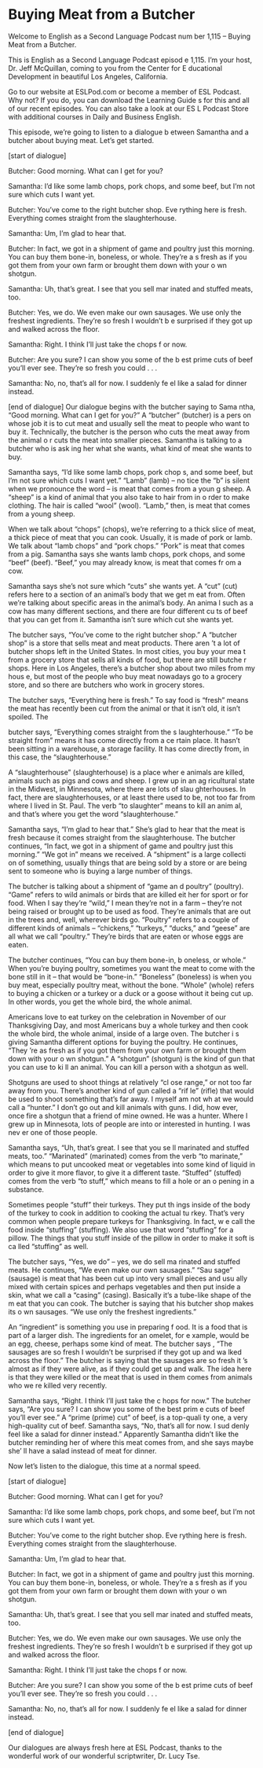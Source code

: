 # Buying Meat from a Butcher

Welcome to English as a Second Language Podcast num ber 1,115 – Buying Meat from a Butcher.

This is English as a Second Language Podcast episod e 1,115. I’m your host, Dr. Jeff McQuillan, coming to you from the Center for E ducational Development in beautiful Los Angeles, California.

Go to our website at ESLPod.com or become a member of ESL Podcast. Why not? If you do, you can download the Learning Guide s for this and all of our recent episodes. You can also take a look at our ES L Podcast Store with additional courses in Daily and Business English.

This episode, we’re going to listen to a dialogue b etween Samantha and a butcher about buying meat. Let’s get started.

[start of dialogue]

Butcher: Good morning. What can I get for you?

Samantha: I’d like some lamb chops, pork chops, and  some beef, but I’m not sure which cuts I want yet.

Butcher: You’ve come to the right butcher shop. Eve rything here is fresh. Everything comes straight from the slaughterhouse.

Samantha: Um, I’m glad to hear that.

Butcher: In fact, we got in a shipment of game and poultry just this morning. You can buy them bone-in, boneless, or whole. They’re a s fresh as if you got them from your own farm or brought them down with your o wn shotgun.

Samantha: Uh, that’s great. I see that you sell mar inated and stuffed meats, too.

Butcher: Yes, we do. We even make our own sausages.  We use only the freshest ingredients. They’re so fresh I wouldn’t b e surprised if they got up and walked across the floor.

Samantha: Right. I think I’ll just take the chops f or now.

Butcher: Are you sure? I can show you some of the b est prime cuts of beef you’ll ever see. They’re so fresh you could . . .

Samantha: No, no, that’s all for now. I suddenly fe el like a salad for dinner instead.

[end of dialogue] Our dialogue begins with the butcher saying to Sama ntha, “Good morning. What can I get for you?” A “butcher” (butcher) is a pers on whose job it is to cut meat and usually sell the meat to people who want to buy  it. Technically, the butcher is the person who cuts the meat away from the animal o r cuts the meat into smaller pieces. Samantha is talking to a butcher who is ask ing her what she wants, what kind of meat she wants to buy.

Samantha says, “I’d like some lamb chops, pork chop s, and some beef, but I’m not sure which cuts I want yet.” “Lamb” (lamb) – no tice the “b” is silent when we pronounce the word – is meat that comes from a youn g sheep. A “sheep” is a kind of animal that you also take to hair from in o rder to make clothing. The hair is called “wool” (wool). “Lamb,” then, is meat that  comes from a young sheep.

When we talk about “chops” (chops), we’re referring  to a thick slice of meat, a thick piece of meat that you can cook. Usually, it is made of pork or lamb. We talk about “lamb chops” and “pork chops.” “Pork” is meat  that comes from a pig. Samantha says she wants lamb chops, pork chops, and  some “beef” (beef). “Beef,” you may already know, is meat that comes fr om a cow.

Samantha says she’s not sure which “cuts” she wants  yet. A “cut” (cut) refers here to a section of an animal’s body that we get m eat from. Often we’re talking about specific areas in the animal’s body. An anima l such as a cow has many different sections, and there are four different cu ts of beef that you can get from it. Samantha isn’t sure which cut she wants yet.

The butcher says, “You’ve come to the right butcher  shop.” A “butcher shop” is a store that sells meat and meat products. There aren ’t a lot of butcher shops left in the United States. In most cities, you buy your mea t from a grocery store that sells all kinds of food, but there are still butche r shops. Here in Los Angeles, there’s a butcher shop about two miles from my hous e, but most of the people who buy meat nowadays go to a grocery store, and so  there are butchers who work in grocery stores.

The butcher says, “Everything here is fresh.” To say food is “fresh” means the meat has recently been cut from the animal or that it isn’t old, it isn’t spoiled. The

butcher says, “Everything comes straight from the s laughterhouse.” “To be straight from” means it has come directly from a ce rtain place. It hasn’t been sitting in a warehouse, a storage facility. It has come directly from, in this case, the “slaughterhouse.”

A “slaughterhouse” (slaughterhouse) is a place wher e animals are killed, animals such as pigs and cows and sheep. I grew up in an ag ricultural state in the Midwest, in Minnesota, where there are lots of slau ghterhouses. In fact, there are slaughterhouses, or at least there used to be, not too far from where I lived in St. Paul. The verb “to slaughter” means to kill an anim al, and that’s where you get the word “slaughterhouse.”

Samantha says, “I’m glad to hear that.” She’s glad to hear that the meat is fresh because it comes straight from the slaughterhouse. The butcher continues, “In fact, we got in a shipment of game and poultry just  this morning.” “We got in” means we received. A “shipment” is a large collecti on of something, usually things that are being sold by a store or are being sent to someone who is buying a large number of things.

The butcher is talking about a shipment of “game an d poultry” (poultry). “Game” refers to wild animals or birds that are killed eit her for sport or for food. When I say they’re “wild,” I mean they’re not in a farm – they’re not being raised or brought up to be used as food. They’re animals that  are out in the trees and, well, wherever birds go. “Poultry” refers to a couple of different kinds of animals – “chickens,” “turkeys,” “ducks,” and “geese” are all  what we call “poultry.” They’re birds that are eaten or whose eggs are eaten.

The butcher continues, “You can buy them bone-in, b oneless, or whole.” When you’re buying poultry, sometimes you want the meat to come with the bone still in it – that would be “bone-in.” “Boneless” (boneless)  is when you buy meat, especially poultry meat, without the bone. “Whole” (whole) refers to buying a chicken or a turkey or a duck or a goose without it  being cut up. In other words, you get the whole bird, the whole animal.

Americans love to eat turkey on the celebration in November of our Thanksgiving Day, and most Americans buy a whole turkey and then  cook the whole bird, the whole animal, inside of a large oven. The butcher i s giving Samantha different options for buying the poultry. He continues, “They ’re as fresh as if you got them from your own farm or brought them down with your o wn shotgun.” A “shotgun” (shotgun) is the kind of gun that you can use to ki ll an animal. You can kill a person with a shotgun as well.

Shotguns are used to shoot things at relatively “cl ose range,” or not too far away from you. There’s another kind of gun called a “rif le” (rifle) that would be used to shoot something that’s far away. I myself am not wh at we would call a “hunter.” I don’t go out and kill animals with guns. I did, how ever, once fire a shotgun that a friend of mine owned. He was a hunter. Where I grew  up in Minnesota, lots of people are into or interested in hunting. I was nev er one of those people.

Samantha says, “Uh, that’s great. I see that you se ll marinated and stuffed meats, too.” “Marinated” (marinated) comes from the  verb “to marinate,” which means to put uncooked meat or vegetables into some kind of liquid in order to give it more flavor, to give it a different taste. “Stuffed” (stuffed) comes from the verb “to stuff,” which means to fill a hole or an o pening in a substance.

Sometimes people “stuff” their turkeys. They put th ings inside of the body of the turkey to cook in addition to cooking the actual tu rkey. That’s very common when people prepare turkeys for Thanksgiving. In fact, w e call the food inside “stuffing” (stuffing). We also use that word “stuffing” for a pillow. The things that you stuff inside of the pillow in order to make it soft is ca lled “stuffing” as well.

The butcher says, “Yes, we do” – yes, we do sell ma rinated and stuffed meats. He continues, “We even make our own sausages.” “Sau sage” (sausage) is meat that has been cut up into very small pieces and usu ally mixed with certain spices and perhaps vegetables and then put inside a skin, what we call a “casing” (casing). Basically it’s a tube-like shape of the m eat that you can cook. The butcher is saying that his butcher shop makes its o wn sausages. “We use only the freshest ingredients.”

An “ingredient” is something you use in preparing f ood. It is a food that is part of a larger dish. The ingredients for an omelet, for e xample, would be an egg, cheese, perhaps some kind of meat. The butcher says , “The sausages are so fresh I wouldn’t be surprised if they got up and wa lked across the floor.” The butcher is saying that the sausages are so fresh it ’s almost as if they were alive, as if they could get up and walk. The idea here is that they were killed or the meat that is used in them comes from animals who we re killed very recently.

Samantha says, “Right. I think I’ll just take the c hops for now.” The butcher says, “Are you sure? I can show you some of the best prim e cuts of beef you’ll ever see.” A “prime (prime) cut” of beef, is a top-quali ty one, a very high-quality cut of beef. Samantha says, “No, that’s all for now. I sud denly feel like a salad for dinner instead.” Apparently Samantha didn’t like the butcher reminding her of where this meat comes from, and she says maybe she’ ll have a salad instead of meat for dinner.

 Now let’s listen to the dialogue, this time at a normal speed.

[start of dialogue]

Butcher: Good morning. What can I get for you?

Samantha: I’d like some lamb chops, pork chops, and  some beef, but I’m not sure which cuts I want yet.

Butcher: You’ve come to the right butcher shop. Eve rything here is fresh. Everything comes straight from the slaughterhouse.

Samantha: Um, I’m glad to hear that.

Butcher: In fact, we got in a shipment of game and poultry just this morning. You can buy them bone-in, boneless, or whole. They’re a s fresh as if you got them from your own farm or brought them down with your o wn shotgun.

Samantha: Uh, that’s great. I see that you sell mar inated and stuffed meats, too.

Butcher: Yes, we do. We even make our own sausages.  We use only the freshest ingredients. They’re so fresh I wouldn’t b e surprised if they got up and walked across the floor.

Samantha: Right. I think I’ll just take the chops f or now.

Butcher: Are you sure? I can show you some of the b est prime cuts of beef you’ll ever see. They’re so fresh you could . . .

Samantha: No, no, that’s all for now. I suddenly fe el like a salad for dinner instead.

[end of dialogue]

Our dialogues are always fresh here at ESL Podcast,  thanks to the wonderful work of our wonderful scriptwriter, Dr. Lucy Tse.



